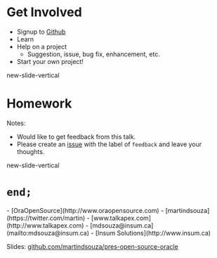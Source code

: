 # Get Involved

- Signup to [<i class="fa fa-github"></i> Github](https://github.com)
- Learn <i class="fa fa-git"></i>
- Help on a project
  - Suggestion, issue, bug fix, enhancement, etc.
- Start your own project!

new-slide-vertical

# Homework

Notes:
- Would like to get feedback from this talk.</br>
- Please create an [issue](https://github.com/martindsouza/pres-open-source-apex/issues) with the label of `feedback` and leave your thoughts.

new-slide-vertical

# `end;`

<p class="no-bullet"></p>
- <i class="fa fa-home"></i> [OraOpenSource](http://www.oraopensource.com)
- <i class="fa fa-twitter"></i> [martindsouza](https://twitter.com/martin)
- <i class="fa fa-rss"></i> [www.talkapex.com](http://www.talkapex.com)
- <i class="fa fa-envelope-o"></i> [mdsouza@insum.ca](mailto:mdsouza@insum.ca)
- <i class="fa fa-building-o"></i> [Insum Solutions](http://www.insum.ca)

Slides: [github.com/martindsouza/pres-open-source-oracle](https://github.com/martindsouza/pres-open-source-oracle)
